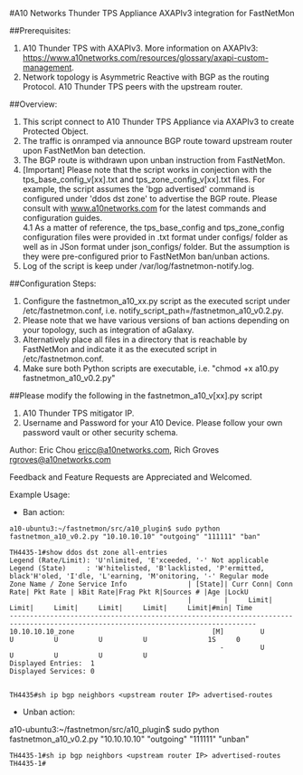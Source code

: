 #A10 Networks Thunder TPS Appliance AXAPIv3 integration for FastNetMon  

##Prerequisites: 

  1. A10 Thunder TPS with AXAPIv3. More information on AXAPIv3: https://www.a10networks.com/resources/glossary/axapi-custom-management.
  2. Network topology is Asymmetric Reactive with BGP as the routing Protocol. A10 Thunder TPS peers with the upstream router. 

##Overview:
 
  1. This script connect to A10 Thunder TPS Appliance via AXAPIv3 to create Protected Object.
  2. The traffic is onramped via announce BGP route toward upstream router upon FastNetMon ban detection. 
  3. The BGP route is withdrawn upon unban instruction from FastNetMon.
  4. [Important] Please note that the script works in conjection with the tps_base_config_v[xx].txt and tps_zone_config_v[xx].txt files. For example, the script assumes the 'bgp advertised' command is configured under 'ddos dst zone' to advertise the BGP route. Please consult with www.a10networks.com for the latest commands and configuration guides.   
  4.1 As a matter of reference, the tps_base_config and tps_zone_config configuration files were provided in .txt format under configs/ folder as well as in JSon format under json_configs/ folder. But the assumption is they were pre-configured prior to FastNetMon ban/unban actions.  
  5. Log of the script is keep under /var/log/fastnetmon-notify.log. 

##Configuration Steps: 

  1. Configure the fastnetmon_a10_xx.py script as the executed script under /etc/fastnetmon.conf, i.e. notify_script_path=<path>/fastnetmon_a10_v0.2.py.
  2. Please note that we have various versions of ban actions depending on your topology, such as integration of aGalaxy. 
  3. Alternatively place all files in a directory that is reachable by FastNetMon and indicate it as the executed script in /etc/fastnetmon.conf.
  4. Make sure both Python scripts are executable, i.e. "chmod +x a10.py fastnetmon_a10_v0.2.py"

##Please modify the following in the fastnetmon_a10_v[xx].py script 

  1. A10 Thunder TPS mitigator IP.
  2. Username and Password for your A10 Device. Please follow your own password vault or other security schema.

Author: Eric Chou ericc@a10networks.com, Rich Groves rgroves@a10networks.com

Feedback and Feature Requests are Appreciated and Welcomed. 

Example Usage: 

- Ban action: 

```
a10-ubuntu3:~/fastnetmon/src/a10_plugin$ sudo python fastnetmon_a10_v0.2.py "10.10.10.10" "outgoing" "111111" "ban"

TH4435-1#show ddos dst zone all-entries
Legend (Rate/Limit): 'U'nlimited, 'E'xceeded, '-' Not applicable
Legend (State)     : 'W'hitelisted, 'B'lacklisted, 'P'ermitted, black'H'oled, 'I'dle, 'L'earning, 'M'onitoring, '-' Regular mode
Zone Name / Zone Service Info               | [State]| Curr Conn| Conn Rate| Pkt Rate | kBit Rate|Frag Pkt R|Sources # |Age |LockU
                                            |        |     Limit|     Limit|     Limit|     Limit|     Limit|     Limit|#min| Time
-----------------------------------------------------------------------------------------------------------------------------------
10.10.10.10_zone                                  [M]         U          U          U          U          U               1S     0
                                                    -         U          U          U          U          U
Displayed Entries:  1
Displayed Services: 0


TH4435#sh ip bgp neighbors <upstream router IP> advertised-routes

```

- Unban action: 

a10-ubuntu3:~/fastnetmon/src/a10_plugin$ sudo python fastnetmon_a10_v0.2.py "10.10.10.10" "outgoing" "111111" "unban"

```
TH4435-1#sh ip bgp neighbors <upstream router IP> advertised-routes
TH4435-1#
```




